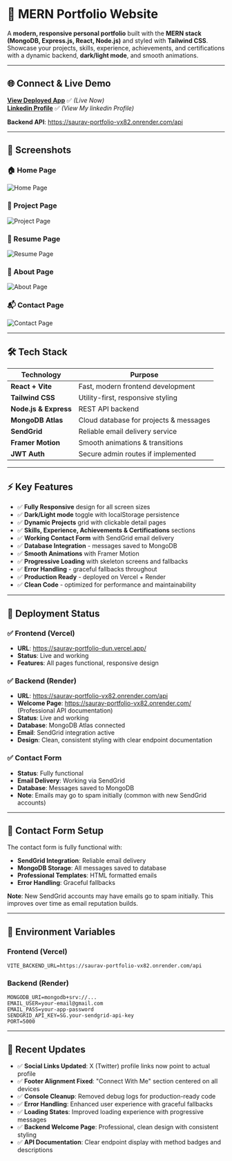 # 💼 MERN Portfolio Website

A **modern, responsive personal portfolio** built with the **MERN stack (MongoDB, Express.js, React, Node.js)** and styled with **Tailwind CSS**.  
Showcase your projects, skills, experience, achievements, and certifications with a dynamic backend, **dark/light mode**, and smooth animations.

---

## 🌐 Connect & Live Demo  

[**View Deployed App**](https://saurav-portfolio-dun.vercel.app/) ✅ *(Live Now)*  
[**Linkedin Profile**](https://www.linkedin.com/in/sauravkumarsah-dev/) ✅ *(View My linkedin Profile)*  

**Backend API**: https://saurav-portfolio-vx82.onrender.com/api

---

## 📸 Screenshots  

### 🏠 Home Page  
![Home Page](https://drive.google.com/uc?export=view&id=19TwgnlFq3YvODpizaIl5PWPmCJxZi7TI)

### 🛒 Project Page  
![Project Page](https://drive.google.com/uc?export=view&id=1d1aLESZj07CK2skhn36sVL3JMMBTvcig)

### 📄 Resume Page  
![Resume Page](https://drive.google.com/uc?export=view&id=1NynPhdIowr1lYOJrWXwaxKq51D1FSdSp)

### 🙋 About Page  
![About Page](https://drive.google.com/uc?export=view&id=1nHD4jnhxKxjc3mnvuHzW8Q0IRdYThPFG)

### 📬 Contact Page  
![Contact Page](https://drive.google.com/uc?export=view&id=18Outd-8qb1A7-GYAmJh7sUtrSDqLHepf)

---

## 🛠 Tech Stack  

| Technology         | Purpose                                  |
|--------------------|------------------------------------------|
| **React + Vite**   | Fast, modern frontend development        |
| **Tailwind CSS**   | Utility-first, responsive styling        |
| **Node.js & Express** | REST API backend                       |
| **MongoDB Atlas**  | Cloud database for projects & messages   |
| **SendGrid**       | Reliable email delivery service          |
| **Framer Motion**  | Smooth animations & transitions          |
| **JWT Auth**       | Secure admin routes if implemented |

---

## ⚡ Key Features  

- ✅ **Fully Responsive** design for all screen sizes  
- ✅ **Dark/Light mode** toggle with localStorage persistence  
- ✅ **Dynamic Projects** grid with clickable detail pages  
- ✅ **Skills, Experience, Achievements & Certifications** sections  
- ✅ **Working Contact Form** with SendGrid email delivery  
- ✅ **Database Integration** - messages saved to MongoDB  
- ✅ **Smooth Animations** with Framer Motion  
- ✅ **Progressive Loading** with skeleton screens and fallbacks  
- ✅ **Error Handling** - graceful fallbacks throughout  
- ✅ **Production Ready** - deployed on Vercel + Render  
- ✅ **Clean Code** - optimized for performance and maintainability  

---

## 🚀 Deployment Status

### ✅ **Frontend (Vercel)**
- **URL**: https://saurav-portfolio-dun.vercel.app/
- **Status**: Live and working
- **Features**: All pages functional, responsive design

### ✅ **Backend (Render)**
- **URL**: https://saurav-portfolio-vx82.onrender.com/api
- **Welcome Page**: https://saurav-portfolio-vx82.onrender.com/ (Professional API documentation)
- **Status**: Live and working
- **Database**: MongoDB Atlas connected
- **Email**: SendGrid integration active
- **Design**: Clean, consistent styling with clear endpoint documentation

### ✅ **Contact Form**
- **Status**: Fully functional
- **Email Delivery**: Working via SendGrid
- **Database**: Messages saved to MongoDB
- **Note**: Emails may go to spam initially (common with new SendGrid accounts)

---

## 📧 Contact Form Setup

The contact form is fully functional with:
- **SendGrid Integration**: Reliable email delivery
- **MongoDB Storage**: All messages saved to database
- **Professional Templates**: HTML formatted emails
- **Error Handling**: Graceful fallbacks

**Note**: New SendGrid accounts may have emails go to spam initially. This improves over time as email reputation builds.

---

## 🔧 Environment Variables

### Frontend (Vercel)
```
VITE_BACKEND_URL=https://saurav-portfolio-vx82.onrender.com/api
```

### Backend (Render)
```
MONGODB_URI=mongodb+srv://...
EMAIL_USER=your-email@gmail.com
EMAIL_PASS=your-app-password
SENDGRID_API_KEY=SG.your-sendgrid-api-key
PORT=5000
```

---

## 🎯 Recent Updates

- ✅ **Social Links Updated**: X (Twitter) profile links now point to actual profile
- ✅ **Footer Alignment Fixed**: "Connect With Me" section centered on all devices  
- ✅ **Console Cleanup**: Removed debug logs for production-ready code
- ✅ **Error Handling**: Enhanced user experience with graceful fallbacks
- ✅ **Loading States**: Improved loading experience with progressive messages
- ✅ **Backend Welcome Page**: Professional, clean design with consistent styling
- ✅ **API Documentation**: Clear endpoint display with method badges and descriptions
